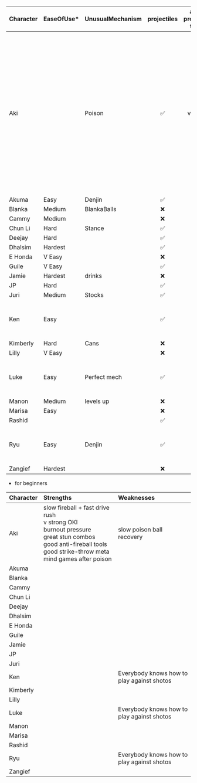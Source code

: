| Character | EaseOfUse* | UnusualMechanism | projectiles| anti-projectile tools | CommandGrab |  Charge | Stock | Teleport | Strengths | Weaknesses |
| :--- | :-- | :-- | :-----------: | :--: | :-- | :--: | :--: | :--: | :-- | :--- |
| Aki  || Poison | ✅ | v good  | ✅ | ? | N | ❌ | slow fireball + fast drive rush <br> v strong OKI <br> burnout pressure <br> great stun combos <br> good anti-fireball tools <br> good strike-throw meta mind games after poison | slow poison ball recovery | |
| Akuma |Easy| Denjin | ✅ |  | ❌ | | | ✅ | | |
| Blanka  |Medium| BlankaBalls| ❌ |  | ✅ | | Y | ❌ | | | 
| Cammy |Medium| | ❌ | | | | | ❌ | | |
| Chun Li |Hard| Stance | ✅ |  | ✅ air | | | ❌ | | |
| Deejay |Hard| | ✅ | | | | | ❌ | | |
| Dhalsim |Hardest| | ✅ | | | | | ✅ |  | | 
| E Honda |V Easy| | ❌ |  | ✅ | Y | Y | ❌ |  | |
| Guile |V Easy| | ✅ | |  ✅ air | | Y | ❌ | | |
| Jamie |Hardest| drinks| ❌ | | ✅ | Y | | ❌ | | |
| JP |Hard| | ✅ | | ✅ |  | | ✅ | | |
| Juri |Medium| Stocks | ✅ | | | Y | | ❌ | | |
| Ken |Easy| | ✅ |  | | | | ❌ | |Everybody knows how to play against shotos|
| Kimberly |Hard| Cans| ❌ |  | ✅ air | | | ❌ |  ||
| Lilly |V Easy| | ❌ |  | | ✅| | ❌ |  ||
| Luke |Easy| Perfect mech| ✅ |  | | | |❌ | |Everybody knows how to play against shotos|
| Manon |Medium| levels up | ❌ |  | ✅ | |Y | ❌ |  ||
| Marisa |Easy| | ❌ |  | ✅ stance| | | ❌ |  ||
| Rashid || | ✅ |  | ❌ | | | ❌ | ||
| Ryu |Easy| Denjin | ✅ |  | ❌ | | | ❌ | |Everybody knows how to play against shotos|
| Zangief |Hardest| | ❌ |  | ✅ |  | | ❌ |  ||

* for beginners

| Character | Strengths | Weaknesses |
| :--- | :-- |  :--- |
| Aki  | slow fireball + fast drive rush <br> v strong OKI <br> burnout pressure <br> great stun combos <br> good anti-fireball tools <br> good strike-throw meta mind games after poison | slow poison ball recovery | |
| Akuma | | |
| Blanka | | | 
| Cammy  | | |
| Chun Li | | |
| Deejay | | |
| Dhalsim | | | 
| E Honda | | |
| Guile | | |
| Jamie | | |
| JP | | |
| Juri | | |
| Ken | |Everybody knows how to play against shotos|
| Kimberly | | |
| Lilly  | |
| Luke  | |Everybody knows how to play against shotos|
| Manon |  ||
| Marisa | | |
| Rashid | | |
| Ryu | |Everybody knows how to play against shotos|
| Zangief |  ||
